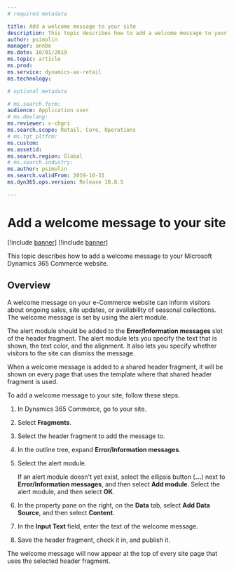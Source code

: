 ```yaml
---
# required metadata

title: Add a welcome message to your site
description: This topic describes how to add a welcome message to your Microsoft Dynamics 365 Commerce website.
author: psimolin
manager: annbe
ms.date: 10/01/2019
ms.topic: article
ms.prod: 
ms.service: dynamics-ax-retail
ms.technology: 

# optional metadata

# ms.search.form: 
audience: Application user
# ms.devlang: 
ms.reviewer: v-chgri
ms.search.scope: Retail, Core, Operations
# ms.tgt_pltfrm: 
ms.custom: 
ms.assetid: 
ms.search.region: Global
# ms.search.industry: 
ms.author: psimolin
ms.search.validFrom: 2019-10-31
ms.dyn365.ops.version: Release 10.0.5

---
```

# Add a welcome message to your site

[!include [banner](../includes/preview-banner.md)]
[!include [banner](../includes/banner.md)]

This topic describes how to add a welcome message to your Microsoft Dynamics 365 Commerce website.

## Overview

A welcome message on your e-Commerce website can inform visitors about ongoing sales, site updates, or availability of seasonal collections. The welcome message is set by using the alert module.

The alert module should be added to the **Error/Information messages** slot of the header fragment. The alert module lets you specify the text that is shown, the text color, and the alignment. It also lets you specify whether visitors to the site can dismiss the message.

When a welcome message is added to a shared header fragment, it will be shown on every page that uses the template where that shared header fragment is used.

To add a welcome message to your site, follow these steps.

1. In Dynamics 365 Commerce, go to your site.
1. Select **Fragments**.
1. Select the header fragment to add the message to.
1. In the outline tree, expand **Error/Information messages**.
1. Select the alert module.

    If an alert module doesn't yet exist, select the ellipsis button (**...**) next to **Error/Information messages**, and then select **Add module**. Select the alert module, and then select **OK**.

1. In the property pane on the right, on the **Data** tab, select **Add Data Source**, and then select **Content**.
1. In the **Input Text** field, enter the text of the welcome message.
1. Save the header fragment, check it in, and publish it.

The welcome message will now appear at the top of every site page that uses the selected header fragment.
